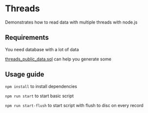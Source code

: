 # Threads
Demonstrates how to read data with multiple threads with node.js

## Requirements

You need database with a lot of data

[threads_public_data.sql](./threads_public_data.sql) can help you generate some

## Usage guide

`npm install` to install dependencies

`npm run start` to start basic script

`npm run start-flush` to start script with flush to disc on every record
